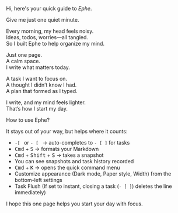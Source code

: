 Hi, here's your quick guide to _Ephe_.

Give me just one quiet minute.


Every morning, my head feels noisy.  
Ideas, todos, worries—all tangled.  
So I built Ephe to help organize my mind.

Just one page.  
A calm space.  
I write what matters today.

A task I want to focus on.  
A thought I didn’t know I had.  
A plan that formed as I typed.

I write, and my mind feels lighter.  
That’s how I start my day.


How to use Ephe?

It stays out of your way, but helps where it counts:

- `-[ ` or `- [ ` → auto-completes to `- [ ]` for tasks  
- <kbd>Cmd</kbd> + <kbd>S</kbd> → formats your Markdown  
- <kbd>Cmd</kbd> + <kbd>Shift</kbd> + <kbd>S</kbd> → takes a snapshot  
- You can see snapshots and task history recorded  
- <kbd>Cmd</kbd> + <kbd>K</kbd> → opens the quick command menu  
- Customize appearance (Dark mode, Paper style, Width) from the bottom-left settings
- Task Flush (If set to instant, closing a task (`- [ ]`) deletes the line immediately)


I hope this one page helps you start your day with focus.
